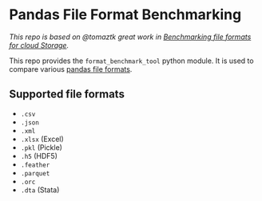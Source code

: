 # Pandas File Format Benchmarking

*This repo is based on @tomaztk great work in [Benchmarking file formats for cloud Storage](https://github.com/tomaztk/Benchmarking-file-formats-for-cloud).*

This repo provides the `format_benchmark_tool` python module.
It is used to compare various [pandas file formats](https://pandas.pydata.org/docs/user_guide/io.html).

## Supported file formats

- `.csv`
- `.json`
- `.xml`
- `.xlsx` (Excel)
- `.pkl` (Pickle)
- `.h5` (HDF5)
- `.feather`
- `.parquet`
- `.orc`
- `.dta` (Stata)
